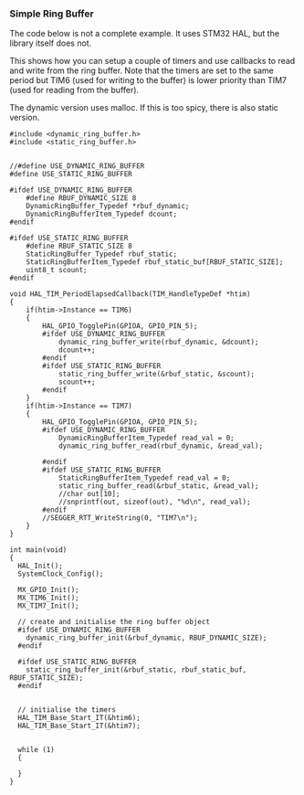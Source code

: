 ### Simple Ring Buffer

The code below is not a complete example. It uses STM32 HAL, but the library itself does not. 

This shows how you can setup a couple of timers and use callbacks to read and write from the ring buffer. Note that the timers are set to the same period but TIM6 (used for writing to the buffer) is lower priority than TIM7 (used for reading from the buffer).

The dynamic version uses malloc. If this is too spicy, there is also static version.


```
#include <dynamic_ring_buffer.h>
#include <static_ring_buffer.h>


//#define USE_DYNAMIC_RING_BUFFER
#define USE_STATIC_RING_BUFFER

#ifdef USE_DYNAMIC_RING_BUFFER
	#define RBUF_DYNAMIC_SIZE 8
	DynamicRingBuffer_Typedef *rbuf_dynamic;
	DynamicRingBufferItem_Typedef dcount;
#endif

#ifdef USE_STATIC_RING_BUFFER
	#define RBUF_STATIC_SIZE 8
	StaticRingBuffer_Typedef rbuf_static;
	StaticRingBufferItem_Typedef rbuf_static_buf[RBUF_STATIC_SIZE];
	uint8_t scount;
#endif

void HAL_TIM_PeriodElapsedCallback(TIM_HandleTypeDef *htim)
{
	if(htim->Instance == TIM6)
	{
		HAL_GPIO_TogglePin(GPIOA, GPIO_PIN_5);
		#ifdef USE_DYNAMIC_RING_BUFFER
			dynamic_ring_buffer_write(rbuf_dynamic, &dcount);
			dcount++;
		#endif
		#ifdef USE_STATIC_RING_BUFFER
			static_ring_buffer_write(&rbuf_static, &scount);
			scount++;
		#endif
	}
	if(htim->Instance == TIM7)
	{
		HAL_GPIO_TogglePin(GPIOA, GPIO_PIN_5);
		#ifdef USE_DYNAMIC_RING_BUFFER
			DynamicRingBufferItem_Typedef read_val = 0;
			dynamic_ring_buffer_read(rbuf_dynamic, &read_val);

		#endif
		#ifdef USE_STATIC_RING_BUFFER
			StaticRingBufferItem_Typedef read_val = 0;
			static_ring_buffer_read(&rbuf_static, &read_val);
			//char out[10];
			//snprintf(out, sizeof(out), "%d\n", read_val);
		#endif
		//SEGGER_RTT_WriteString(0, "TIM7\n");
	}
}

int main(void)
{
  HAL_Init();
  SystemClock_Config();

  MX_GPIO_Init();
  MX_TIM6_Init();
  MX_TIM7_Init();

  // create and initialise the ring buffer object
  #ifdef USE_DYNAMIC_RING_BUFFER
    dynamic_ring_buffer_init(&rbuf_dynamic, RBUF_DYNAMIC_SIZE);
  #endif

  #ifdef USE_STATIC_RING_BUFFER
    static_ring_buffer_init(&rbuf_static, rbuf_static_buf, RBUF_STATIC_SIZE);
  #endif


  // initialise the timers
  HAL_TIM_Base_Start_IT(&htim6);
  HAL_TIM_Base_Start_IT(&htim7);


  while (1)
  {

  }
}

```
